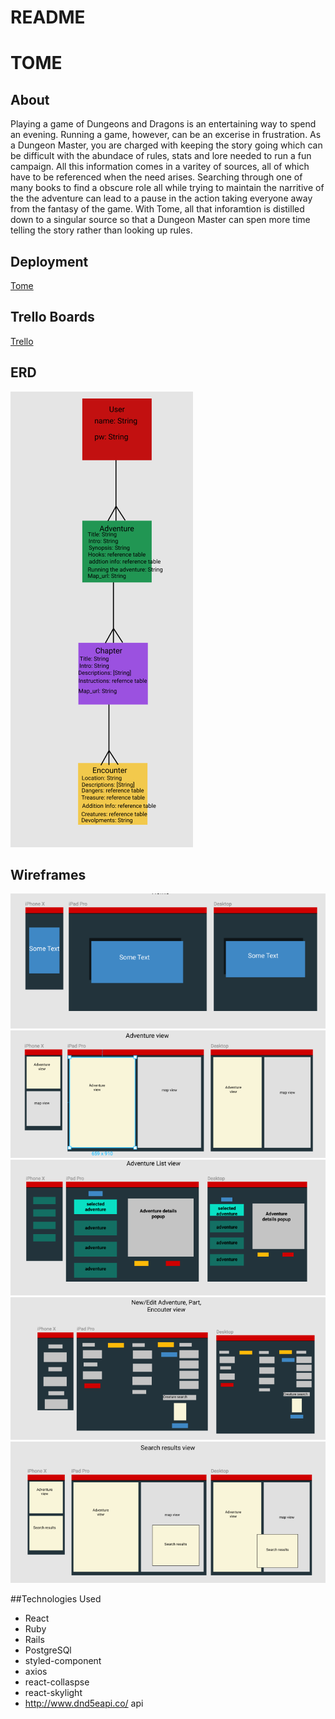 # README

# TOME

## About
Playing a game of Dungeons and Dragons is an entertaining way to spend an evening. Running a game, however, can be an excerise in frustration.
As a Dungeon Master, you are charged with keeping the story going which can be difficult with the abundace of rules, stats and lore needed to run a fun campaign. All this information comes in a varitey of sources, all of which have to be referenced when the need arises. Searching through one of many books to find a obscure role all while trying to maintain the narritive of the the adventure can lead to a pause in the action taking everyone away from the fantasy of the game. With Tome, all that inforamtion is distilled down to a singular source so that a Dungeon Master can spen more time telling the story rather than looking up rules.

## Deployment
[Tome](https://tome-dm.herokuapp.com/)

## Trello Boards
[Trello](https://trello.com/b/TBUmpkNk/project-four)

## ERD
![ERD](https://github.com/JasenABaker/Tome/blob/master/wireframes/Screen%20Shot%202018-03-05%20at%205.56.58%20PM.png)


## Wireframes
![wireframe1](https://github.com/JasenABaker/Tome/blob/master/wireframes/Screen%20Shot%202018-03-04%20at%2010.02.21%20PM.png)
![wireframe2](https://github.com/JasenABaker/Tome/blob/master/wireframes/Screen%20Shot%202018-03-04%20at%2010.02.38%20PM.png)
![wireframe3](https://github.com/JasenABaker/Tome/blob/master/wireframes/Screen%20Shot%202018-03-04%20at%2010.02.46%20PM.png)
![wireframe4](https://github.com/JasenABaker/Tome/blob/master/wireframes/Screen%20Shot%202018-03-04%20at%2010.02.54%20PM.png)
![wireframe5](https://github.com/JasenABaker/Tome/blob/master/wireframes/Screen%20Shot%202018-03-04%20at%2010.03.05%20PM.png)


##Technologies Used
* React
* Ruby
* Rails
* PostgreSQl
* styled-component
* axios
* react-collaspse
* react-skylight
* http://www.dnd5eapi.co/ api
